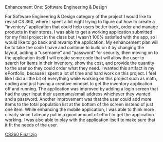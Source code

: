 Enhancement One: Software Engineering & Design

For Software Engineering & Design category of the project I would like to revisit CS 360, where I spent a lot night trying to figure out how to create a “inventory” application that could help users better track, order and manage products in their stores. I was able to get a working application submitted for my final project in the class but I wasn’t 100% satisfied with the app, so I would like to go back and revamp the application. 
My enhancement plan will be to take the code I have and continue to build on it by changing the layout, adding a “username” and “password” for security, then moving on to the application itself I will create some code that will allow the user to search for items in their inventory, show the cost, and provide the quantity to the user so they could order what they need. 
I wanted this artifact in my ePortfolio, because I spent a lot of time and hard work on this project. I feel like I did a little bit of everything while working on this project such as math, coding and just having a creative mindset to get the inventory application off and running. The application was improved by adding a login screen that had the user input their username/email address whichever they wanted and a password. Another improvement was that the user could add more items to the total population list at the bottom of the screen instead of just one item.
While enhancing the mobile application, I was able to think more clearly since I already put in a good amount of effort to get the application working. I was also able to play with the application itself to make sure that it fit the needs of the user. 


[CS360 Final.zip](https://github.com/dsantiago13/dsantiago13.github.io/files/6878073/CS360.Final.zip)
